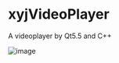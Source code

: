 # xyjVideoPlayer
A videoplayer by Qt5.5 and C++

![image](https://github.com/gettogetto/VideoPlayer/blob/master/Resources/demo.png)




